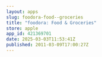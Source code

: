 ```yaml
---
layout: apps
slug: foodora-food--groceries
title: "foodora: Food & Groceries"
store: apple
app_id: 421369701
date: 2025-03-03T11:53:41Z
published: 2011-03-09T17:00:27Z
---
```

